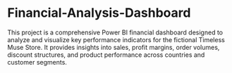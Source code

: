 # Financial-Analysis-Dashboard
This project is a comprehensive Power BI financial dashboard designed to analyze and visualize key performance indicators for the fictional Timeless Muse Store. It provides insights into sales, profit margins, order volumes, discount structures, and product performance across countries and customer segments.
